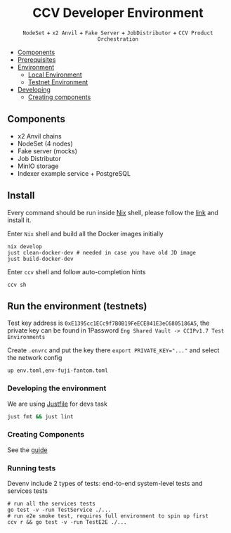 <div align="center">

# CCV Developer Environment

`NodeSet` + `x2 Anvil` + `Fake Server` + `JobDistributor` + `CCV Product Orchestration`

</div>

- [Components](#components)
- [Prerequisites](#prerequisites)
- [Environment](#run-the-environment-local-chains)
    - [Local Environment](#run-the-environment-local-chains)
    - [Testnet Environment](#run-the-environment-testnets)
- [Developing](#creating-your-own-components)
    - [Creating components](#creating-your-own-components)


## Components

- x2 Anvil chains
- NodeSet (4 nodes)
- Fake server (mocks)
- Job Distributor
- MinIO storage
- Indexer example service + PostgreSQL

## Install
Every command should be run inside [Nix](https://github.com/DeterminateSystems/nix-installer) shell, please follow the [link](https://github.com/DeterminateSystems/nix-installer) and install it.

Enter `Nix` shell and build all the Docker images initially
```
nix develop
just clean-docker-dev # needed in case you have old JD image
just build-docker-dev
```

Enter `ccv` shell and follow auto-completion hints
```
ccv sh
```

## Run the environment (testnets)
Test key address is `0xE1395cc1ECc9f7B0B19FeECE841E3eC6805186A5`, the private key can be found in 1Password `Eng Shared Vault -> CCIPv1.7 Test Environments`

Create `.envrc` and put the key there `export PRIVATE_KEY="..."` and select the network config
```
up env.toml,env-fuji-fantom.toml
```

### Developing the environment
We are using [Justfile](https://github.com/casey/just) for devs task
```bash
just fmt && just lint
```

### Creating Components
See the [guide](services/README.md)

### Running tests
Devenv include 2 types of tests: end-to-end system-level tests and services tests
```
# run all the services tests
go test -v -run TestService ./...
# run e2e smoke test, requires full environment to spin up first
ccv r && go test -v -run TestE2E ./...
```